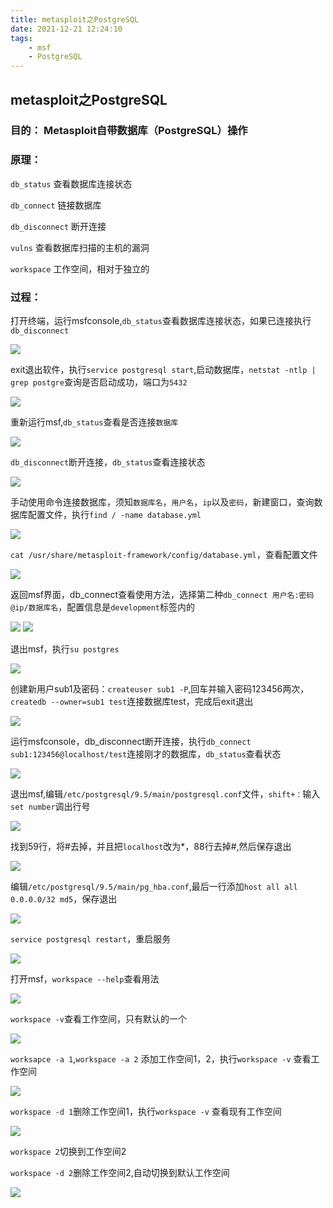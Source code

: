 ```yaml
---
title: metasploit之PostgreSQL
date: 2021-12-21 12:24:10
tags:
    - msf 
    - PostgreSQL
---
```


## metasploit之PostgreSQL

### 目的： Metasploit自带数据库（PostgreSQL）操作

### 原理： 
`db_status`     查看数据库连接状态

`db_connect`  链接数据库

`db_disconnect`    断开连接

`vulns`     查看数据库扫描的主机的漏洞

`workspace`   工作空间，相对于独立的

### 过程：

打开终端，运行msfconsole,`db_status`查看数据库连接状态，如果已连接执行`db_disconnect`

![](https://121.5.125.62:88/image/metasploit%E4%B9%8BPostgreSQL/1.PNG)

exit退出软件，执行`service postgresql start`,启动数据库，`netstat -ntlp | grep postgre`查询是否启动成功，端口为`5432`

![](https://121.5.125.62:88/image/metasploit%E4%B9%8BPostgreSQL/2.PNG)

重新运行msf,`db_status`查看是否连接`数据库`

![](https://121.5.125.62:88/image/metasploit%E4%B9%8BPostgreSQL/3.PNG)

`db_disconnect`断开连接，`db_status`查看连接状态

![](https://121.5.125.62:88/image/metasploit%E4%B9%8BPostgreSQL/4.PNG)

手动使用命令连接数据库，须知`数据库名`，`用户名`，`ip`以及`密码`，新建窗口，查询数据库配置文件，执行`find / -name database.yml`

![](https://121.5.125.62:88/image/metasploit%E4%B9%8BPostgreSQL/5.PNG)

`cat /usr/share/metasploit-framework/config/database.yml`，查看配置文件

![](https://121.5.125.62:88/image/metasploit%E4%B9%8BPostgreSQL/6.PNG)

返回msf界面，db_connect查看使用方法，选择第二种`db_connect 用户名:密码@ip/数据库名`，配置信息是`development`标签内的

![](https://121.5.125.62:88/image/metasploit%E4%B9%8BPostgreSQL/7.PNG)
![](https://121.5.125.62:88/image/metasploit%E4%B9%8BPostgreSQL/8.PNG)

退出msf，执行`su postgres`

![](https://121.5.125.62:88/image/metasploit%E4%B9%8BPostgreSQL/9.PNG)

创建新用户sub1及密码：`createuser sub1 -P`,回车并输入密码123456两次，`createdb --owner=sub1 test`连接数据库test，完成后exit退出

![](https://121.5.125.62:88/image/metasploit%E4%B9%8BPostgreSQL/10.PNG)

运行msfconsole，db_disconnect断开连接，执行`db_connect sub1:123456@localhost/test`连接刚才的数据库，`db_status`查看状态

![](https://121.5.125.62:88/image/metasploit%E4%B9%8BPostgreSQL/11.PNG)

退出msf,编辑`/etc/postgresql/9.5/main/postgresql.conf`文件，`shift+：`输入`set number`调出行号

![](https://121.5.125.62:88/image/metasploit%E4%B9%8BPostgreSQL/12.PNG)

找到59行，将#去掉，并且把`localhost`改为*，88行去掉#,然后保存退出

![](https://121.5.125.62:88/image/metasploit%E4%B9%8BPostgreSQL/13.PNG)

编辑`/etc/postgresql/9.5/main/pg_hba.conf`,最后一行添加`host all all 0.0.0.0/32 md5`，保存退出

![](https://121.5.125.62:88/image/metasploit%E4%B9%8BPostgreSQL/14.PNG)

`service postgresql restart`，重启服务

![](https://121.5.125.62:88/image/metasploit%E4%B9%8BPostgreSQL/15.PNG)

打开msf，`workspace --help`查看用法

![](https://121.5.125.62:88/image/metasploit%E4%B9%8BPostgreSQL/16.PNG)

`workspace -v`查看工作空间，只有默认的一个

![](https://121.5.125.62:88/image/metasploit%E4%B9%8BPostgreSQL/17.PNG)

`worksapce -a 1`,`workspace -a 2` 添加工作空间1，2，执行`workspace -v` 查看工作空间

![](https://121.5.125.62:88/image/metasploit%E4%B9%8BPostgreSQL/18.PNG)

`workspace -d 1`删除工作空间1，执行`workspace -v` 查看现有工作空间

![](https://121.5.125.62:88/image/metasploit%E4%B9%8BPostgreSQL/19.PNG)

`workspace 2`切换到工作空间2

`workspace -d 2`删除工作空间2,自动切换到默认工作空间

![](https://121.5.125.62:88/image/metasploit%E4%B9%8BPostgreSQL/20.PNG)